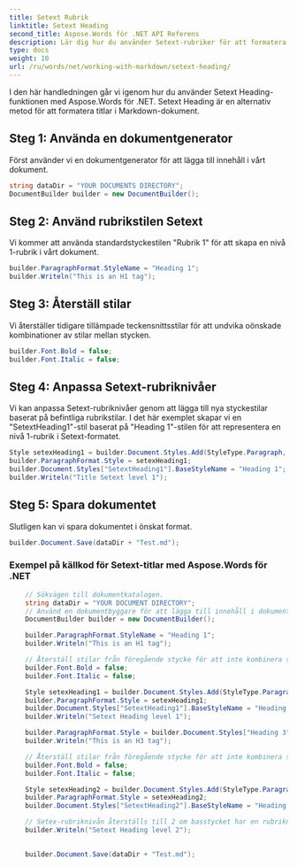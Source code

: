 ```yaml
---
title: Setext Rubrik
linktitle: Setext Heading
second_title: Aspose.Words för .NET API Referens
description: Lär dig hur du använder Setext-rubriker för att formatera dina dokument med Aspose.Words för .NET Steg-för-steg-guide.
type: docs
weight: 10
url: /ru/words/net/working-with-markdown/setext-heading/
---
```


I den här handledningen går vi igenom hur du använder Setext Heading-funktionen med Aspose.Words för .NET. Setext Heading är en alternativ metod för att formatera titlar i Markdown-dokument.

## Steg 1: Använda en dokumentgenerator

Först använder vi en dokumentgenerator för att lägga till innehåll i vårt dokument.

```csharp
string dataDir = "YOUR DOCUMENTS DIRECTORY";
DocumentBuilder builder = new DocumentBuilder();
```

## Steg 2: Använd rubrikstilen Setext

Vi kommer att använda standardstyckestilen "Rubrik 1" för att skapa en nivå 1-rubrik i vårt dokument.

```csharp
builder.ParagraphFormat.StyleName = "Heading 1";
builder.Writeln("This is an H1 tag");
```

## Steg 3: Återställ stilar

Vi återställer tidigare tillämpade teckensnittsstilar för att undvika oönskade kombinationer av stilar mellan stycken.

```csharp
builder.Font.Bold = false;
builder.Font.Italic = false;
```

## Steg 4: Anpassa Setext-rubriknivåer

Vi kan anpassa Setext-rubriknivåer genom att lägga till nya styckestilar baserat på befintliga rubrikstilar. I det här exemplet skapar vi en "SetextHeading1"-stil baserat på "Heading 1"-stilen för att representera en nivå 1-rubrik i Setext-formatet.

```csharp
Style setexHeading1 = builder.Document.Styles.Add(StyleType.Paragraph, "SetextHeading1");
builder.ParagraphFormat.Style = setexHeading1;
builder.Document.Styles["SetextHeading1"].BaseStyleName = "Heading 1";
builder.Writeln("Title Setext level 1");
```

## Steg 5: Spara dokumentet

Slutligen kan vi spara dokumentet i önskat format.

```csharp
builder.Document.Save(dataDir + "Test.md");
```

### Exempel på källkod för Setext-titlar med Aspose.Words för .NET

```csharp
	// Sökvägen till dokumentkatalogen.
	string dataDir = "YOUR DOCUMENT DIRECTORY";
	// Använd en dokumentbyggare för att lägga till innehåll i dokumentet.
	DocumentBuilder builder = new DocumentBuilder();

	builder.ParagraphFormat.StyleName = "Heading 1";
	builder.Writeln("This is an H1 tag");

	// Återställ stilar från föregående stycke för att inte kombinera stilar mellan stycken.
	builder.Font.Bold = false;
	builder.Font.Italic = false;

	Style setexHeading1 = builder.Document.Styles.Add(StyleType.Paragraph, "SetextHeading1");
	builder.ParagraphFormat.Style = setexHeading1;
	builder.Document.Styles["SetextHeading1"].BaseStyleName = "Heading 1";
	builder.Writeln("Setext Heading level 1");

	builder.ParagraphFormat.Style = builder.Document.Styles["Heading 3"];
	builder.Writeln("This is an H3 tag");

	// Återställ stilar från föregående stycke för att inte kombinera stilar mellan stycken.
	builder.Font.Bold = false;
	builder.Font.Italic = false;

	Style setexHeading2 = builder.Document.Styles.Add(StyleType.Paragraph, "SetextHeading2");
	builder.ParagraphFormat.Style = setexHeading2;
	builder.Document.Styles["SetextHeading2"].BaseStyleName = "Heading 3";

	// Setex-rubriknivån återställs till 2 om basstycket har en rubriknivå större än 2.
	builder.Writeln("Setext Heading level 2");
	

	builder.Document.Save(dataDir + "Test.md");
```



